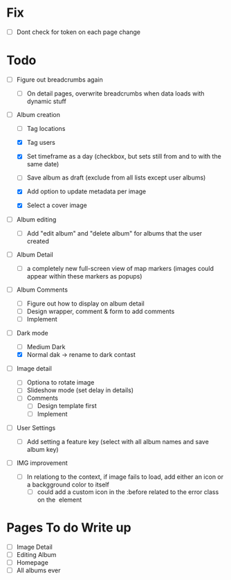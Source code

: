 # Fix

- [ ] Dont check for token on each page change

# Todo

- [ ] Figure out breadcrumbs again

  - [ ] On detail pages, overwrite breadcrumbs when data loads with dynamic stuff

- [ ] Album creation

  - [ ] Tag locations
  - [x] Tag users
  - [x] Set timeframe as a day (checkbox, but sets still from and to with the same date)
  - [ ] Save album as draft (exclude from all lists except user albums)

  - [x] Add option to update metadata per image
  - [x] Select a cover image

- [ ] Album editing

  - [ ] Add "edit album" and "delete album" for albums that the user created

- [ ] Album Detail

  - [ ] a completely new full-screen view of map markers (images could appear within these markers as popups)

- [ ] Album Comments

  - [ ] Figure out how to display on album detail
  - [ ] Design wrapper, comment & form to add comments
  - [ ] Implement

- [ ] Dark mode

  - [ ] Medium Dark
  - [x] Normal dak -> rename to dark contast

- [ ] Image detail

  - [ ] Optiona to rotate image
  - [ ] Slideshow mode (set delay in details)
  - [ ] Comments
    - [ ] Design template first
    - [ ] Implement

- [ ] User Settings

  - [ ] Add setting a feature key (select with all album names and save album key)

- [ ] IMG improvement
  - [ ] In relationg to the context, if image fails to load, add either an icon or a backgground color to itself
    - [ ] could add a custom icon in the :before related to the error class on the <img> element

# Pages To do Write up

- [ ] Image Detail
- [ ] Editing Album
- [ ] Homepage
- [ ] All albums ever
